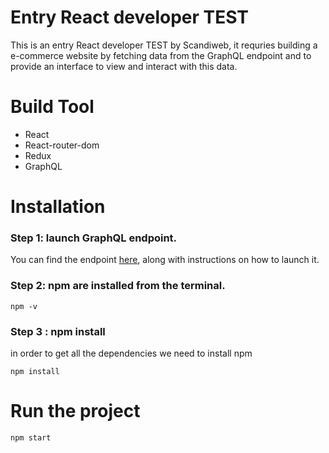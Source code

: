 # Entry React developer TEST

This is an entry React developer TEST by Scandiweb, it requries building a e-commerce website by fetching data from the GraphQL endpoint and to provide an interface to view and interact with this data.

# Build Tool

- React
- React-router-dom
- Redux
- GraphQL

# Installation

### Step 1: launch GraphQL endpoint.

You can find the endpoint [here](https://github.com/scandiweb/junior-react-endpoint), along with instructions on how to launch it.

### Step 2: npm are installed from the terminal.

```
npm -v
```

### Step 3 : npm install

in order to get all the dependencies we need to install npm

```
npm install
```

# Run the project

```
npm start
```
